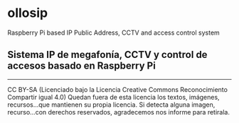 # ollosip
Raspberry Pi based IP Public Address, CCTV and access control system

Sistema IP de megafonía, CCTV y control de accesos  basado en Raspberry Pi
----------------------------------------------------------------------------



----------------------------------------------------------------------------


CC BY-SA (Licenciado bajo la Licencia Creative Commons Reconocimiento Compartir igual 4.0)
Quedan fuera de esta licencia los textos, imágenes, recursos...que mantienen su propia licencia.
Si detecta alguna imagen, recurso...con derechos reservados, agradecemos nos informe para retirala.
